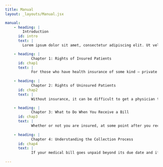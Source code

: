 ```yaml
---
title: Manual
layout: _layouts/Manual.jsx

manual:
    - heading: |
        Introduction
      id: intro
      text: |
        Lorem ipsum dolor sit amet, consectetur adipiscing elit. Ut vel rhoncus nunc, et viverra urna. Integer finibus porttitor nulla, quis ultricies elit finibus tincidunt. Vestibulum ut turpis nisl. Aliquam at nibh quis magna luctus tincidunt condimentum non urna. Praesent eget luctus mauris, quis tristique magna. Cras eu accumsan mauris. Vestibulum et feugiat velit. Ut semper condimentum lorem, id ultrices nisl pulvinar sit amet. Sed elementum mattis pretium. Suspendisse nec sapien nec nunc aliquam tincidunt ut eget turpis. Interdum et malesuada fames ac ante ipsum primis in faucibus. Donec cursus, justo vitae vestibulum sagittis, eros ipsum consequat ipsum, tempor pretium metus sem non arcu. Lorem ipsum dolor sit amet, consectetur adipiscing elit. Phasellus pharetra finibus dui et euismod. Curabitur mollis nisl eu blandit porttitor. Aenean porta condimentum euismod. Maecenas vehicula leo id tortor imperdiet, at eleifend augue volutpat. Quisque tincidunt feugiat convallis. Cras facilisis enim at tortor pharetra lacinia. Aliquam aliquet nunc a urna commodo, vitae pretium est ullamcorper. Phasellus vulputate felis ut sapien pharetra, sed pharetra ex posuere. Nunc semper lorem at nisl scelerisque bibendum. Praesent id mauris ut dui efficitur tristique. Etiam luctus lectus nec bibendum luctus.

    - heading: |
            Chapter 1: Rights of Insured Patients
      id: chap1
      text: |
            For those who have health insurance of some kind – private insurance through your job or an individual policy bought on an insurance exchange, or through some public program like NJ FamilyCare, Medicaid or Medicare, this is for you.  Any kind of insurance is better than none, but policies differ not just in the monthly premiums you pay but also in: what benefits they provide and the scope of coverage, including the size of deductibles and co-pays; on pre-approval requirements; which providers are in or out of network; and what drugs are covered.
    
    - heading: |
            Chapter 2: Rights of Uninsured Patients
      id: chap2
      text: |
            Without insurance, it can be difficult to get a physician to see or treat you, unless you seek services at the emergency room of an acute care hospital, where they are obligated by law to provide care. If you do not have health insurance, there are options available to you in New Jersey, where you may be able to receive affordable or even free health care as a “self-pay” patient.  Below, we will discuss options available to you.

    - heading: |
            Chapter 3: What to Do When You Receive a Bill
      id: chap3
      text: |
            Whether or not you are insured, at some point after you receive health care services that are not fully covered by insurance or by Charity Care, you will receive a bill from the provider or providers involved in your treatment. Read below to learn how to read that bill, how to figure out if it is correct – both with regard to what it is charging you for and how much -- and, once you know how much you really owe, how to work out a payment plan with the provider so that you can pay the bill.  We will also suggest how to proceed if you cannot agree with the provider on the amount you owe, or if you disagree with a decision by your insurance company to deny coverage or erroneously treat the bill as out-of-network.  
    
    - heading: |
            Chapter 4: Understanding the Collection Process
      id: chap4
      text: |
            If your medical bill goes unpaid beyond its due date and if you are unable to negotiate a reasonable payment plan or you are challenging the accuracy of a medical bill, contesting the denial of benefits or the level of benefits paid by your insurance company, or simply can’t afford to pay the bill, the provider might send the bill to a collection agent, or sell your debt to a debt collection company which will try to get you to pay and sue you if you are not able to do so. Here is what you should know going forward. 
    
---
```

